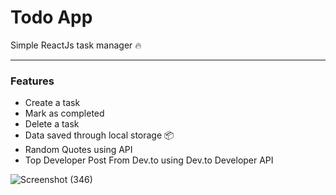 
# Todo App
Simple ReactJs task manager 🔥

---

### Features

- Create a task
- Mark as completed
- Delete a task
- Data saved through local storage 📦
- Random Quotes using API
- Top Developer Post From Dev.to using Dev.to Developer API

![Screenshot (346)](https://user-images.githubusercontent.com/49230384/132128523-c1a4c46f-005b-432d-9140-b54be29402b9.png)


